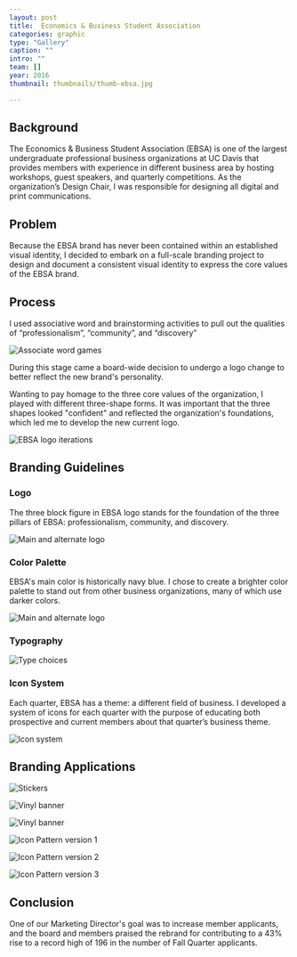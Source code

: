 ```yaml
---
layout: post
title:  Economics & Business Student Association
categories: graphic
type: "Gallery"
caption: ""
intro: ""
team: []
year: 2016
thumbnail: thumbnails/thumb-ebsa.jpg

---
```

## Background

The Economics & Business Student Association (EBSA) is one of the largest undergraduate professional business organizations at UC Davis that provides members with experience in different business area by hosting workshops, guest speakers, and quarterly competitions. As the organization’s Design Chair, I was responsible for designing all digital and print communications.

## Problem
Because the EBSA brand has never been contained within an established visual identity, I decided to embark on a full-scale branding project to design and document a consistent visual identity to express the core values of the EBSA brand.

## Process

I used associative word and brainstorming activities to pull out the qualities of “professionalism”, “community”, and “discovery”

![Associate word games](/images/ebsa/associative-word-games.jpg)

During this stage came a board-wide decision to undergo a logo change to better reflect the new brand's personality.

Wanting to pay homage to the three core values of the organization, I played with different three-shape forms. It was important that the three shapes looked "confident" and reflected the organization's foundations, which led me to develop the new current logo.

![EBSA logo iterations](/images/ebsa/EBSA_logo_iterations.png)

## Branding Guidelines

### Logo
The three block figure in EBSA logo stands for the foundation of the three pillars of EBSA: professionalism, community, and discovery.

![Main and alternate logo](/images/ebsa/logos.svg)

### Color Palette
EBSA's main color is historically navy blue. I chose to create a brighter color palette to stand out from other business organizations, many of which use darker colors.

![Main and alternate logo](/images/ebsa/color-palette.gif)

### Typography
![Type choices](/images/ebsa/type.svg)

### Icon System
Each quarter, EBSA has a theme: a different field of business. I developed a system of icons for each quarter with the purpose of educating both prospective and current members about that quarter’s business theme.

![Icon system](/images/ebsa/icons-2.jpg)

## Branding Applications

![Stickers](/images/ebsa/stickers.jpg)

![Vinyl banner](/images/ebsa/vinyl.jpg)

![Vinyl banner](/images/ebsa/infosession-2.jpg)

![Icon Pattern version 1](/images/ebsa/pattern_1b.jpg)

![Icon Pattern version 2](/images/ebsa/pattern_2b.jpg)

![Icon Pattern version 3](/images/ebsa/pattern_3b.jpg)







## Conclusion

One of our Marketing Director's goal was to increase member applicants, and the board and members praised the rebrand for contributing to a 43% rise to a record high of 196 in the number of Fall Quarter applicants.
